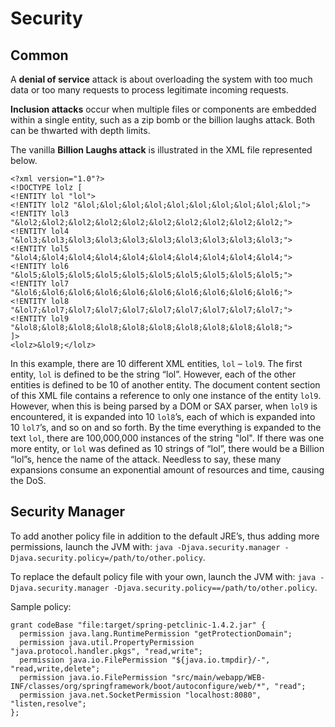 # Security

## Common

A **denial of service** attack is about overloading the system with too much data or too many requests to process legitimate incoming requests.

**Inclusion attacks** occur when multiple files or components are embedded within a single entity, such as a zip bomb or the billion laughs attack. Both can be thwarted with depth limits.

The vanilla **Billion Laughs attack** is illustrated in the XML file represented below.

```text
<?xml version="1.0"?>
<!DOCTYPE lolz [
<!ENTITY lol "lol">
<!ENTITY lol2 "&lol;&lol;&lol;&lol;&lol;&lol;&lol;&lol;&lol;&lol;">
<!ENTITY lol3 "&lol2;&lol2;&lol2;&lol2;&lol2;&lol2;&lol2;&lol2;&lol2;&lol2;">
<!ENTITY lol4 "&lol3;&lol3;&lol3;&lol3;&lol3;&lol3;&lol3;&lol3;&lol3;&lol3;">
<!ENTITY lol5 "&lol4;&lol4;&lol4;&lol4;&lol4;&lol4;&lol4;&lol4;&lol4;&lol4;">
<!ENTITY lol6 "&lol5;&lol5;&lol5;&lol5;&lol5;&lol5;&lol5;&lol5;&lol5;&lol5;">
<!ENTITY lol7 "&lol6;&lol6;&lol6;&lol6;&lol6;&lol6;&lol6;&lol6;&lol6;&lol6;">
<!ENTITY lol8 "&lol7;&lol7;&lol7;&lol7;&lol7;&lol7;&lol7;&lol7;&lol7;&lol7;">
<!ENTITY lol9 "&lol8;&lol8;&lol8;&lol8;&lol8;&lol8;&lol8;&lol8;&lol8;&lol8;">
]>
<lolz>&lol9;</lolz>
```

In this example, there are 10 different XML entities, `lol` – `lol9`. The first entity, `lol` is defined to be the string “lol”.  However, each of the other entities is defined to be 10 of another entity.  The document content section of this XML file contains a reference to only one instance of the entity `lol9`.  However, when this is being parsed by a DOM or SAX parser, when `lol9` is encountered, it is expanded into 10 `lol8`’s, each of which is expanded into 10 `lol7`’s, and so on and so forth.  By the time everything is expanded to the text `lol`, there are 100,000,000 instances of the string "lol".  If there was one more entity, or `lol` was defined as 10 strings of “lol”, there would be a Billion “lol”s, hence the name of the attack.  Needless to say, these many expansions consume an exponential amount of resources and time, causing the DoS.

## Security Manager

To add another policy file in addition to the default JRE’s, thus adding more permissions, launch the JVM with: `java -Djava.security.manager -Djava.security.policy=/path/to/other.policy`.

To replace the default policy file with your own, launch the JVM with: `java -Djava.security.manager -Djava.security.policy==/path/to/other.policy`.

Sample policy:

```text
grant codeBase "file:target/spring-petclinic-1.4.2.jar" {
  permission java.lang.RuntimePermission "getProtectionDomain";
  permission java.util.PropertyPermission "java.protocol.handler.pkgs", "read,write";
  permission java.io.FilePermission "${java.io.tmpdir}/-", "read,write,delete";
  permission java.io.FilePermission "src/main/webapp/WEB-INF/classes/org/springframework/boot/autoconfigure/web/*", "read";
  permission java.net.SocketPermission "localhost:8080", "listen,resolve";
};
```

